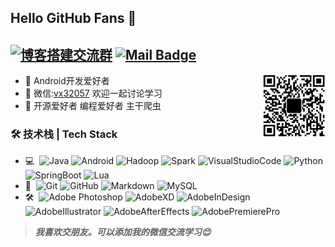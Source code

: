 ## Hello GitHub Fans 👋
[![博客搭建交流群](https://img.shields.io/badge/微信-vx32057-red.svg "微信")](mailto:vx32057)
[![Mail Badge](https://img.shields.io/badge/-zg10472580@gmail.com-c14438?style=flat&logo=Gmail&logoColor=white&link=mailto:zg10472580@gmail.com)](mailto:zg10472580@gmail.com)
---
<img align="right" alt="微信" width="20%" src="./Snipaste_2021-08-27_11-55-20.png" />

- 🌱 Android开发爱好者
- 💬 微信:[vx32057](vx32057) 欢迎一起讨论学习
- 👋 开源爱好者 编程爱好者 主干爬虫


### 🛠 技术栈 | Tech Stack

- 💻 &#160;![Java](https://img.shields.io/badge/-Java-333333?style=flat&logo=Java&logoColor=FF0000)
![Android](https://img.shields.io/badge/-Android-333333?style=flat&logo=Android&logoColor=3DDC84)
![Hadoop](https://img.shields.io/badge/-%E5%A4%A7%E6%95%B0%E6%8D%AE-333333?style=flat&logo=Apache%20Hadoop&logoColor=66CCFF)
![Spark](https://img.shields.io/badge/-Spark-333333?style=flat&logo=Apache%20Spark&logoColor=E25A1C)
![VisualStudioCode](https://img.shields.io/badge/-Visual%20Studio%20Code-333333?style=flat&logo=Sublime%20Text&logoColor=007ACC)
![Python](https://img.shields.io/badge/-Python-333333?style=flat&logo=Python&logoColor=FCC624)
![SpringBoot](https://img.shields.io/badge/-SpringBoot-333333?style=flat&logo=SpringBoot&logoColor=6DB33F)
![Lua](https://img.shields.io/badge/-Lua-333333?style=flat&logo=Lua&logoColor=0295FF)
- 🔧 &#160;![Git](https://img.shields.io/badge/-Git-333333?style=flat&logo=git)
![GitHub](https://img.shields.io/badge/-GitHub-333333?style=flat&logo=github)
![Markdown](https://img.shields.io/badge/-Markdown-333333?style=flat&logo=markdown)
![MySQL](https://img.shields.io/badge/-MySQL-333333?style=flat&logo=MySQL&logoColor=FFFFFF)
- 🛠️ &#160;![Adobe Photoshop](https://img.shields.io/badge/-PS-333333?style=flat&logo=AdobePhotoshop&logoColor=31A8FF)
![AdobeXD](https://img.shields.io/badge/-XD-333333?style=flat&logo=AdobeXD&logoColor=FF0000)
![AdobeInDesign](https://img.shields.io/badge/-ID-333333?style=flat&logo=AdobeInDesign&logoColor=FF3366)
![AdobeIllustrator](https://img.shields.io/badge/-AI-333333?style=flat&logo=AdobeIllustrator&logoColor=FF9A00)
![AdobeAfterEffects](https://img.shields.io/badge/-AE-333333?style=flat&logo=AdobeAfterEffects&logoColor=9999FF)
![AdobePremierePro](https://img.shields.io/badge/-PR-333333?style=flat&logo=AdobePremierePro&logoColor=9999FF)

> ***我喜欢交朋友。可以添加我的微信交流学习😊***
